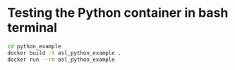 # Testing the Python container in bash terminal

```bash
cd python_example
docker build -t asl_python_example .
docker run --rm asl_python_example
```
